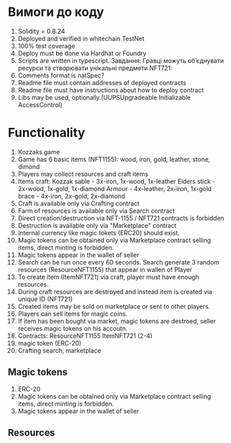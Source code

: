 # Вимоги до коду 
1. Solidity = 0.8.24
2. Deployed and verified in whitechain TestNet
3. 100% test coverage 
4. Deploy must be done via Hardhat or Foundry
5. Scripts are written in typescript. Завдання: Гравці можуть об’єднувати ресурси та створювати унікальні предмети NFT721:
6. Comments format is natSpec?
7. Readme file must contain addresses of deployed contracts
8. Readme file must have instructions about how to deploy contract
9. Libs may be used, optionally.(UUPSUpgradeable Initializable AccessControl)

# Functionality
1. Kozzaks game
2. Game has 6 basic items (NFT1155): wood, iron, gold, leather, stone, dimond
3. Players may collect resources and craft items
1. Items craft: 
    Kozzak sable - 3x-iron, 1x-wood, 1x-leather
    Elders stick - 2x-wood, 1x-gold, 1x-diamond
    Armour - 4x-leather, 2x-iron, 1x-gold
    brace - 4x-iron, 2x-gold, 2x-diamond
2. Craft is available only via Crafting contract
3. Farm of resources is available only via Search contract
4. Direct creation/destruction via  NFT-1155 / NFT721 contracts is forbidden
5. Destruction is available only via "Marketplace" contract
6. Internal currency like magic tokets (ERC20) should exist.
7. Magic tokens can be obtained only via Marketplace contract selling items, direct minting is forbidden.
8. Magic tokens appear in the wallet of seller
9. Search can be run once every 60 seconds. Search generate 3 random resources (ResourceNFT1155) that appear in wallen of Player
10. To create item  (ItemNFT721) via craft, player must have enough resources.
11. During craft resources are destroyed and instead item is created via unique ID (NFT721)
12. Created items may be sold on marketplace or sent to other players.
13. Players can sell items for magic coins.
14. If item has been bought via market, magic tokens are destroed, seller receives magic tokens on his accoutn.
15. Contracts: ResourceNFT1155 ItemNFT721 (2-4)
16. magic token (ERC-20)
17. Crafting search, marketplace


## Magic tokens
1. ERC-20
2. Magic tokens can be obtained only via Marketplace contract selling items, direct minting is forbidden.
3. Magic tokens appear in the wallet of seller

## Resources
